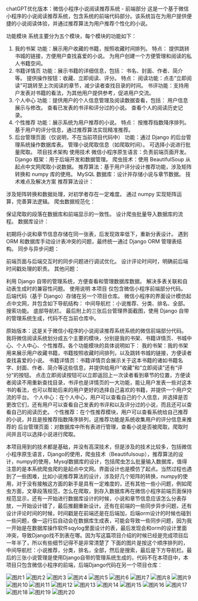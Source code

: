 chatGPT优化版本：微信小程序小说阅读推荐系统 - 前端部分
这是一个基于微信小程序的小说阅读推荐系统，包含系统的前端代码部分。该系统旨在为用户提供便捷的小说阅读体验，并通过推荐算法为用户推荐个性化的小说。

功能模块
系统主要分为五个模块，每个模块的功能如下：

1. 我的书架
功能：展示用户收藏的书籍，按照收藏时间排列。
特点：
提供跳转书城的链接，方便用户查找喜爱的小说。
为用户创建一个方便管理和阅读的私人书籍空间。
2. 书籍详情页
功能：展示书籍的详细信息，包括：
书名、封面、作者、简介等。
提供操作按钮：收藏、立即阅读、评分。
特点：
阅读功能：点击“立即阅读”可跳转至上次阅读的章节，减少读者查找目录的时间。
书评功能：支持用户发表对书籍的看法，为其他用户提供参考，促进用户交流。
3. 个人中心
功能：提供用户的个人信息管理及阅读数据查看，包括：
用户信息展示与修改。
查看已发表的书评和评分过的小说。
查看个人的阅读历史记录。
4. 个性推荐
功能：展示系统为用户推荐的小说。
特点：
按推荐指数降序排列。
基于用户的评分信息，通过推荐算法实现精准推荐。
5. 后台管理页面（仅说明，不在当前项目代码中）
功能：通过 Django 的后台管理系统操作数据库表。
管理小说爬取信息（如爬取时间）。
可选择小说进行批量爬取。
项目技术架构
使用技术
微信小程序原生语言：负责前端页面开发。
Django 框架：用于后端开发和数据管理。
爬虫技术：使用 BeautifulSoup 从起点中文网爬取小说数据。
推荐算法：基于用户评分设计推荐功能，涉及矩阵转换和 numpy 库的使用。
MySQL 数据库：设计并存储小说与章节数据。
技术难点及解决方案
推荐算法设计：

涉及矩阵转换和数据处理，对初学者存在一定难度。
通过 numpy 实现矩阵运算，完善算法逻辑。
爬虫数据规范化：

保证爬取的段落在数据库和前端显示的一致性。
设计爬虫批量导入数据库的流程。
数据库设计：

初期将小说和章节信息存储在同一张表，后发现效率低下，重新分表设计。
遇到 ORM 和数据库手动设计表冲突的问题，最终统一通过 Django ORM 管理表结构。
同步与异步问题：

前端页面与后端交互时的同步问题进行调试优化。
设计评论时间时，明确前后端时间戳处理的职责。
其他问题：

利用 Django 自带的管理系统，方便查看和管理数据库数据。
解决多表关联和自动表生成时的兼容性问题。
使用说明
本项目 仅包含微信小程序前端部分代码。
后端代码（基于 Django）存储在另一个项目仓库。
微信小程序的界面设计模仿起点中文网，并包含如下导航结构：
中间导航栏：小说推荐、分类、排名、全部。
搜索功能。
底部导航栏。
最后附上的三张后台管理界面截图，使用 Django 自带的管理系统生成，代码不在当前仓库中。

原始版本：这是关于微信小程序的小说阅读推荐系统系统的微信前端部分代码。
我将微信阅读系统划分成五个主要的模块，分别是我的书架、书籍详情页、书城中心、个人中心、个性推荐。各个功能模块的具体说明如下：
我的书架：我的书架用来展示用户收藏书籍，书籍按照收藏时间排列，以及跳转书城的链接，方便读者查找喜爱的小说。
书籍详情页：书籍详情页会展示关于这本书籍的诸如书籍名字、封面、作者、简介等这些信息，并提供给用户“收藏”和“立即阅读”还有“评分”的按钮。
点击立即阅读按钮可以立即返回上一次读者看到章节的位置，方便读者阅读不用重新查找目录，书评也是详情页的一大功能，能让用户发表一些对这本书的看法，也可以帮助后来的用户更好的选择自己喜欢的书籍，并提供一个用户交流的平台。
个人中心：在个人中心，用户可以查看自己的个人信息，并选择是否更改它们，还有用户可以查看自己发表的书评和以及评分过的小说，而且还可以查看自己的阅读历史。
个性推荐：在个性推荐模块，用户可以查看系统给自己推荐的小说，并且是按推荐指数降序排列，这推荐功能是系统收集用户的评分信息来推荐的
后台管理页面：对数据库中所有表进行管理，查看小说是否被爬取，爬取时间并且可以选择小说进行爬取。

本项目用到的技术都是基础，并没有高深技术，但是涉及的技术比较多，包括微信小程序原生语言，Django的使用，爬虫技术（Beautifulsoup），推荐算法的设计，numpy的使用，Mysql数据库的设计，包括爬虫怎么批量输入数据库，值得注意的是本系统爬虫爬的是起点中文网。界面设计也是模仿了起点。当然过程也遇到了一些困难，比如小说推荐算法的设计，涉及好几个矩阵的转换，numpy的使用，对于没有接触这方面的新手是具有一定难度的，还有其他一些小问题，例如爬虫方面，文章段落规范，怎么在爬取，到存入数据库再在微信小程序前端页面保持规范显示，还有一开始进行数据库设计的时候，小说和章节信息应该怎么分表存放，一开始设计错了，最后推翻重新设计。还有在前端的一些同步异步问题，还有设计评论时间的时候，时间戳是在前端还是在后端加，后端orm设计的时候也碰到一些问题，像一运行后自动会在数据库生成表，可能会导致一些同步问题，因为我一开始是在数据库操作软件sqylog里面设计的表，最后发现会和orm的设计里面冲突，导致Django找不到表在哪。因为写这篇项目介绍的时候已经是完成项目后一年半了，所以有些细节记得不是非常清楚了
下面的图片是按这个顺序排列的，中间导航栏：小说推荐，分类，排名，全部，然后是搜索，最后是下方导航栏。最后的三张小说管理是使用Django自带的管理系统生成的，代码不在本项目中，本项目只包含微信小程序的前端，后端Django代码在另一个项目仓库：

![图片1](https://github.com/user-attachments/assets/29ac3789-fd5d-4e3d-b3ff-db52c25ffdce)
![图片2](https://github.com/user-attachments/assets/d607a5ca-c46e-4f48-a781-219195243303)
![图片3](https://github.com/user-attachments/assets/e96a40b3-ffd5-4619-a244-5cf3278283f1)
![图片4](https://github.com/user-attachments/assets/8d4f42d5-cb88-4110-ab65-6db44b93d205)
![图片5](https://github.com/user-attachments/assets/4154d3a6-a4d8-4c0b-91e0-cef387309f90)
![图片6](https://github.com/user-attachments/assets/b655086d-a84f-4df8-8e59-f111acf5afc2)
![图片7](https://github.com/user-attachments/assets/a68e7d64-4a6a-40e8-9e0a-c0c646628804)
![图片8](https://github.com/user-attachments/assets/2051c645-9446-4637-b718-5c29a4630c13)
![图片9](https://github.com/user-attachments/assets/7b52f4bd-cab5-4c7d-ac5c-9d5e3447b028)
![图片10](https://github.com/user-attachments/assets/fa1b1e32-4ec0-4ad4-8297-6a09eba349f1)
![图片11](https://github.com/user-attachments/assets/e6361d47-7121-4bf9-b3bb-63848353d0dd)
![图片12](https://github.com/user-attachments/assets/5781a316-89a2-41cc-9d8e-0db8f517dbb0)
![图片13](https://github.com/user-attachments/assets/b5171b70-437d-41aa-9b85-fc999121ee14)
![图片14](https://github.com/user-attachments/assets/0f2eb500-e69a-45ba-a6cb-08b79abffcf9)
![图片15](https://github.com/user-attachments/assets/87c4bb52-5087-4ba8-8b28-6e96b6ad0b39)
![图片16](https://github.com/user-attachments/assets/e1edc28a-e3e6-4164-9173-67fa02bdfbbb)
![图片17](https://github.com/user-attachments/assets/e853e60f-dde3-4b86-b1cc-deb8caf94ec0)
![图片18](https://github.com/user-attachments/assets/3172195f-c2ba-4f36-8f6b-21d6df245a45)
![图片19](https://github.com/user-attachments/assets/90c6b205-87e4-4ed4-9346-3af506cf147e)
![图片20](https://github.com/user-attachments/assets/7b927357-4013-49aa-8b1d-d226a5e02d44)
